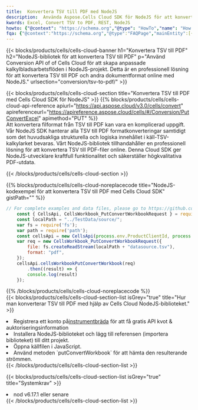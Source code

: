 ```yaml
---
title:  Konvertera TSV till PDF med NodeJS
description:  Använda Aspose.Cells Cloud SDK för NodeJS för att konvertera en fil i TSV-format till en fil i PDF-format.
kwords: Excel, Convert TSV to PDF, REST, NodeJS
howto: {"@context": "https://schema.org","@type": "HowTo","name": "How to convert TSV to PDF using the Cells Cloud NodeJS library.","description": "How to convert TSV to PDF using the Cells Cloud NodeJS library.","image": {"@type": "ImageObject"},"url": "/nodejs/conversion/tsv-to-pdf/","step": [{ "@type": "HowToStep","name": "How to convert TSV to PDF using the Cells Cloud NodeJS library. step 1", "image": {"@type": "ImageObject",},"url": "/nodejs/conversion/tsv-to-pdf/","text": "Register an account at <a href='https://dashboard.aspose.cloud/'>Dashboard</a> to get free API quota & authorization details",},{ "@type": "HowToStep","name": "How to convert TSV to PDF using the Cells Cloud NodeJS library. step 1", "image": {"@type": "ImageObject",},"url": "/nodejs/conversion/tsv-to-pdf/","text": "Install NodeJS library and add the reference (import the library) to your project.",},{ "@type": "HowToStep","name": "How to convert TSV to PDF using the Cells Cloud NodeJS library. step 1", "image": {"@type": "ImageObject",},"url": "/nodejs/conversion/tsv-to-pdf/","text": "Open the source file in JavaScript.",},{ "@type": "HowToStep","name": "How to convert TSV to PDF using the Cells Cloud NodeJS library. step 1", "image": {"@type": "ImageObject",},"url": "/nodejs/conversion/tsv-to-pdf/","text": "Use the `putConvertWorkbook` method to retrieve the resulting stream.",}, ],"supply": {"@type": "HowToSupply","name": "document"},"tool": [{"@type": "HowToTool","name": "Visual Studio, Visual Studio Code, WebStorm"},{"@type": "HowToTool","name": "Aspose Cells"}],"totalTime": "PT6M"}
fqa: {"@context":"https://schema.org","@type":"FAQPage","mainEntity":[{"@type":"Question","name":"Why convert file formats in C# using REST API?","acceptedAnswer":{"@type":"Answer","text":"Documents are encoded in many ways, and some files may be incompatible with the software you use. To open and read such files, just convert them to appropriate file formats.<br/><ol><li>Install .NET SDK and add the reference (import the library) to your project.</li><li>Open the source file in C# using REST API.</li><li>Call the PutConvertWorkbookRequest() method, passing an output filename with required extension.</li><li>Get the result of conversion as a separate file.</li></ol>"}},{"@type":"Question","name":"What file formats can I convert with your C# library?","acceptedAnswer":{"@type":"Answer","text":"We support a variety of file formats for conversion using .NET library, including XLSX, Excel, xls , PDF, CSV, HTML, Markdown, XML, PNG, JPG, TIFF, Json, TXT and many more."}},{"@type":"Question","name":"What is the maximum allowed file size for conversion using this .NET library?","acceptedAnswer":{"@type":"Answer","text":"There are no file size limits for format conversions using .NET library."}}]}
---
```

{{< blocks/products/cells/cells-cloud-banner h1="Konvertera TSV till PDF" h2="NodeJS-bibliotek för att konvertera TSV till PDF" p="Använd Conversion API of of Cells Cloud för att skapa anpassade kalkylbladsarbetsflöden i NodeJS-projekt. Detta är en professionell lösning för att konvertera TSV till PDF och andra dokumentformat online med NodeJS." urlsection="conversion/tsv-to-pdf/" >}}

{{< blocks/products/cells/cells-cloud-section title="Konvertera TSV till PDF med Cells Cloud SDK för NodeJS" >}}
{{% blocks/products/cells/cells-cloud-api-reference apiurl="https://api.aspose.cloud/v3.0/cells/convert" apireferenceurl="https://apireference.aspose.cloud/cells/#/Conversion/PutConvertExcel" apimethod="PUT" %}}
<br/>
Att konvertera filformat från TSV till PDF kan vara en komplicerad uppgift. Vår NodeJS SDK hanterar alla TSV till PDF formatkonverteringar samtidigt som det huvudsakliga strukturella och logiska innehållet i käll-TSV-kalkylarket bevaras. Vårt NodeJS-bibliotek tillhandahåller en professionell lösning för att konvertera TSV till PDF-filer online. Denna Cloud SDK ger NodeJS-utvecklare kraftfull funktionalitet och säkerställer högkvalitativa PDF-utdata.

{{< /blocks/products/cells/cells-cloud-section >}}

{{% blocks/products/cells/cells-cloud-noreplacecode title="NodeJS-kodexempel för att konvertera TSV till PDF med Cells Cloud SDK" gistPath="" %}}
 
```js
// For complete examples and data files, please go to https://github.com/aspose-cells-cloud/aspose-cells-cloud-node/
    const { CellsApi, CellsWorkbook_PutConvertWorkbookRequest } = require("asposecellscloud");
    const localPath = "../TestData/source/";
    var fs = require('fs');
    var path = require('path');
    const cellsApi = new CellsApi(process.env.ProductClientId, process.env.ProductClientSecret);
    var req = new CellsWorkbook_PutConvertWorkbookRequest({
        file: fs.createReadStream(localPath + "datasource.tsv"),
        format: "pdf",
    });
    cellsApi.cellsWorkbookPutConvertWorkbook(req)
        .then((result) => {
        console.log(result)
    });
```
 
{{% /blocks/products/cells/cells-cloud-noreplacecode %}}
<br/>
{{< blocks/products/cells/cells-cloud-section-list isGrey="true" title="Hur man konverterar TSV till PDF med hjälp av Cells Cloud NodeJS-biblioteket." >}}
<li> Registrera ett konto på<a href="https://dashboard.aspose.cloud/">instrumentbräda</a> för att få gratis API kvot & auktoriseringsinformation</li>
<li>Installera NodeJS-biblioteket och lägg till referensen (importera biblioteket) till ditt projekt.</li>
<li>Öppna källfilen i JavaScript.</li>
<li>Använd metoden `putConvertWorkbook` för att hämta den resulterande strömmen.</li>
{{< /blocks/products/cells/cells-cloud-section-list >}}

{{< blocks/products/cells/cells-cloud-section-list isGrey="true" title="Systemkrav" >}}
<li>nod v6.17.1 eller senare</li>
{{< /blocks/products/cells/cells-cloud-section-list >}}
